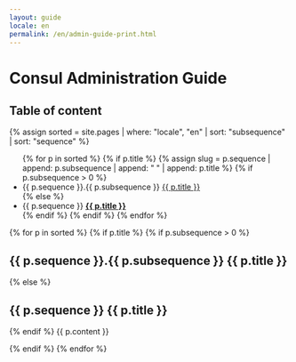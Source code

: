 ```yaml
---
layout: guide
locale: en
permalink: /en/admin-guide-print.html
---
```


# Consul Administration Guide

<div class="page-break"></div>

## Table of content

{% assign sorted = site.pages | where: "locale", "en" | sort: "subsequence" | sort: "sequence" %}
<ul class="toc">
{% for p in sorted %}
   {% if p.title %}
      {% assign slug = p.sequence | append: p.subsequence | append: " " | append: p.title %}
      {% if p.subsequence > 0 %}
      <li><span class="sub-toc-item">{{ p.sequence }}.{{ p.subsequence }}</span> <a href="#{{ slug | slugify }}">{{ p.title }}</a></li>
      {% else %}
      <li><span class="toc-item">{{ p.sequence }}</span> <b><a href="#{{ slug | slugify }}">{{ p.title }}</a></b></li>
      {% endif %}
   {% endif %}
{% endfor %}
</ul>


{% for p in sorted %}
{% if p.title %}
{% if p.subsequence > 0 %}
## {{ p.sequence }}.{{ p.subsequence }} {{ p.title }}
{% else %}
## {{ p.sequence }} {{ p.title }}
{% endif %}
{{ p.content }}
<div class="page-break"></div>
{% endif %}
{% endfor %}
